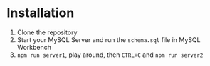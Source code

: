 # Installation

1. Clone the repository
2. Start your MySQL Server and run the `schema.sql` file in MySQL Workbench
3. `npm run server1`, play around, then `CTRL+C` and `npm run server2`
